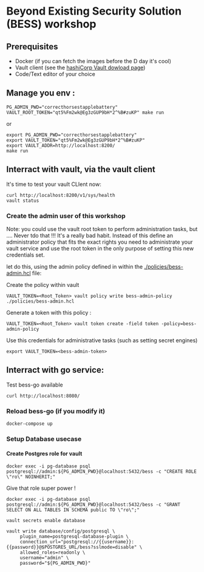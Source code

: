 # Beyond Existing Security Solution (BESS) workshop

## Prerequisites
* Docker (if you can fetch the images before the D day it's cool)
* Vault client (see the [hashiCorp Vault dowload page](https://developer.hashicorp.com/vault/downloads))
* Code/Text editor of your choice

## Manage you env :

```
PG_ADMIN_PWD="correcthorsestapplebattery" VAULT_ROOT_TOKEN="qt5%Fm2wk@Eg3zGUP9bH*2^%B#zuKP" make run
```

or

```
export PG_ADMIN_PWD="correcthorsestapplebattery"
export VAULT_TOKEN="qt5%Fm2wk@Eg3zGUP9bH*2^%B#zuKP"
export VAULT_ADDR=http://localhost:8200/
make run
```

## Interract with vault, via the vault client
It's time to test your vault CLIent now:

```
curl http://localhost:8200/v1/sys/health
vault status
```

### Create the admin user of this workshop
Note: you could use the vault root token to perform administration tasks, but .... Never tdo that !!! It's a really bad habit. Instead of this define an administrator policy that fits the exact rights you need to administrate your vault service and use the root token in the only purpose of setting this new credentials set.

let do this, using the admin policy defined in within the [./policies/bess-admin.hcl](./policies/bess-admin.hcl) file:

Create the policy within vault
```
VAULT_TOKEN=<Root_Token> vault policy write bess-admin-policy ./policies/bess-admin.hcl
```

Generate a token with this policy :

```
VAULT_TOKEN=<Root_Token> vault token create -field token -policy=bess-admin-policy
```

Use this credentials for administrative tasks (such as setting secret engines)
```
export VAULT_TOKEN=<bess-admin-token>
```
## Interract with go service:
Test bess-go available

```
curl http://localhost:8080/
```

### Reload bess-go (if you modify it)
```
docker-compose up
```

### Setup Database usecase
#### Create Postgres role for vault
```
docker exec -i pg-database psql postgresql://admin:${PG_ADMIN_PWD}@localhost:5432/bess -c "CREATE ROLE \"ro\" NOINHERIT;"
```

Give that role super power !

```
docker exec -i pg-database psql postgresql://admin:${PG_ADMIN_PWD}@localhost:5432/bess -c "GRANT SELECT ON ALL TABLES IN SCHEMA public TO \"ro\";"
```

```
vault secrets enable database
```

```
vault write database/config/postgresql \
     plugin_name=postgresql-database-plugin \
     connection_url="postgresql://{{username}}:{{password}}@$POSTGRES_URL/bess?sslmode=disable" \
     allowed_roles=readonly \
     username="admin" \
     password="${PG_ADMIN_PWD}"
```
